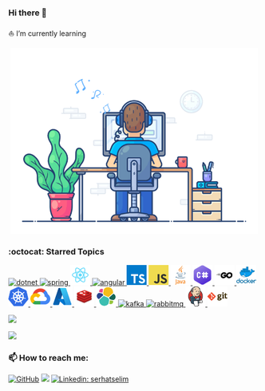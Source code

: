 ### Hi there 👋
⛵️ I’m currently learning
<!--
**SerhatSelim/SerhatSelim** is a ✨ _special_ ✨ repository because its `README.md` (this file) appears on your GitHub profile.

Here are some ideas to get you started:

- 🔭 I’m currently working on ...
- 🌱 I’m currently learning ...
- 👯 I’m looking to collaborate on ...
- 🤔 I’m looking for help with ...
- 💬 Ask me about ...
- 📫 How to reach me: ...
- 😄 Pronouns: ...
- ⚡ Fun fact: ...
- 🎖 Certificates
- 🧰 Tools
- 🥅 Goals
- 🐱 ☁ 🐧 🐳 ☸️ ⛵️
-->

<p align='center' style='margin: 16px 4px 8px;'>
    <img src="./dev-working_rounded.gif" alt="working developer">
</p>


 ### :octocat: Starred Topics
<p align="left">
  <a href="https://github.com/topics/dotnet">
  <img src="https://avatars.githubusercontent.com/u/9141961?s=200&v=4" alt="dotnet" width="40" height="40"/> 
  </a>
  <a href="https://github.com/topics/spring-boot">
  <img src="https://avatars.githubusercontent.com/u/317776?s=200&v=4" alt="spring" width="40" height="40">
  </a>
 <a href="https://github.com/topics/react">
  <img src="https://raw.githubusercontent.com/github/explore/80688e429a7d4ef2fca1e82350fe8e3517d3494d/topics/react/react.png" alt="react" width="40" height="40">
  </a>
 <a href="https://github.com/topics/angular">
  <img src="https://avatars.githubusercontent.com/u/139426?s=200&v=4" alt="angular" width="40" height="40">
  </a>
 <a href="https://github.com/topics/typescript">
  <img src="https://raw.githubusercontent.com/github/explore/80688e429a7d4ef2fca1e82350fe8e3517d3494d/topics/typescript/typescript.png" alt="typescript" width="40" height="40">
  </a>
 <a href="https://github.com/topics/javascript">
  <img src="https://raw.githubusercontent.com/github/explore/80688e429a7d4ef2fca1e82350fe8e3517d3494d/topics/javascript/javascript.png" alt="javascript" width="40" height="40">
  </a>
  <a href="https://github.com/topics/java">
  <img src="https://raw.githubusercontent.com/github/explore/5b3600551e122a3277c2c5368af2ad5725ffa9a1/topics/java/java.png" alt="java" width="40" height="40">
  </a>
   <a href="https://github.com/topics/csharp">
  <img src="https://raw.githubusercontent.com/github/explore/80688e429a7d4ef2fca1e82350fe8e3517d3494d/topics/csharp/csharp.png" alt="csharp" width="40" height="40">
  </a>
   <a href="https://github.com/topics/golang">
  <img src="https://raw.githubusercontent.com/github/explore/80688e429a7d4ef2fca1e82350fe8e3517d3494d/topics/go/go.png" alt="golang" width="40" height="40">
  </a>
 <a href="https://github.com/topics/docker">
  <img src="https://raw.githubusercontent.com/github/explore/80688e429a7d4ef2fca1e82350fe8e3517d3494d/topics/docker/docker.png" alt="docker" width="40" height="40">
  </a>
  <a href="https://github.com/topics/kubernetes">
  <img src="https://raw.githubusercontent.com/github/explore/01ea2a586e5da744792d0ccfce2f68b861f29301/topics/kubernetes/kubernetes.png" alt="kubernetes" width="40" height="40">
  </a>
  <a href="https://github.com/topics/google-cloud">
  <img src="https://raw.githubusercontent.com/github/explore/08e8077e6cd7375c007c6fd6ac8cced5d7738494/topics/google-cloud/google-cloud.png" alt="googlecloud" width="40" height="40">
  </a>
   <a href="https://github.com/topics/azure">
  <img src="https://raw.githubusercontent.com/github/explore/eaef8552d8b082ffafe2bfc8a5023d47da904aac/topics/azure/azure.png" alt="azure" width="40" height="40">
  </a>
   <a href="https://github.com/topics/redis">
  <img src="https://raw.githubusercontent.com/github/explore/80688e429a7d4ef2fca1e82350fe8e3517d3494d/topics/redis/redis.png" alt="redis" width="40" height="40">
  </a>
   <a href="https://github.com/topics/elasticsearch">
  <img src="https://raw.githubusercontent.com/github/explore/d73b58ded658144cd29547485b8537306012eb86/topics/elasticsearch/elasticsearch.png" alt="elasticsearch" width="40" height="40">
  </a>
    <a href="https://github.com/topics/kafka">
  <img src="https://cdn.icon-icons.com/icons2/2699/PNG/512/apache_kafka_vertical_logo_icon_169585.png" alt="kafka" width="40" height="40">
  </a>
   <a href="https://github.com/topics/rabbitmq">
  <img src="https://avatars.githubusercontent.com/u/96669?s=200&v=4" alt="rabbitmq" width="40" height="40">
  </a>  
   <a href="https://github.com/topics/jenkins">
  <img src="https://raw.githubusercontent.com/github/explore/4546263bd5739353083c33dada43f8f31e7d1fd6/topics/jenkins/jenkins.png" alt="jenkins" width="40" height="40">
  </a>
     <a href="https://github.com/topics/git">
  <img src="https://raw.githubusercontent.com/github/explore/80688e429a7d4ef2fca1e82350fe8e3517d3494d/topics/git/git.png" alt="git" width="40" height="40">
  </a>
</p>

![](https://github-readme-stats.vercel.app/api/top-langs/?username=SerhatSelim&layout=compact)


![](https://github-readme-stats.vercel.app/api?include_all_commits=true&hide_title=true&username=SerhatSelim&count_private=true&show_icons=true&theme=graywhite) 

### 📫 How to reach me: 
[![GitHub](https://img.shields.io/badge/GitHub-serhatselim-blue?style=flat&link=https://github.com/SerhatSelim)](https://github.com/SerhatSelim)
[![](https://img.shields.io/badge/medium-serhatselim.medium-blue)](https://serhatselim.medium.com/)
[![Linkedin: serhatselim](https://img.shields.io/badge/-serhatselim-blue?style=flat-square&logo=Linkedin&logoColor=white&link=https://www.linkedin.com/in/serhat-selim)](https://www.linkedin.com/in/serhat-selim)

